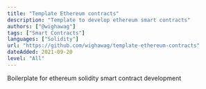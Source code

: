 ```yaml
---
title: "Template Ethereum contracts"
description: "Template to develop ethereum smart contracts"
authors: ["@wighawag"]
tags: ["Smart Contracts"]
languages: ["Solidity"]
url: "https://github.com/wighawag/template-ethereum-contracts"
dateAdded: 2021-09-20
level: "All"
---
```


Boilerplate for ethereum solidity smart contract development